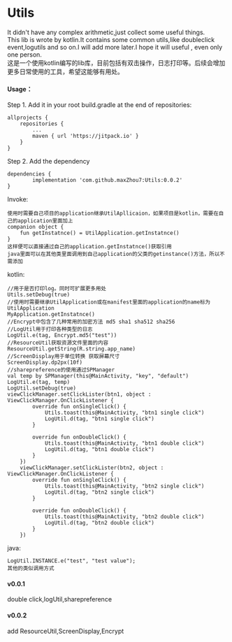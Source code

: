 # Utils
It didn't have any complex arithmetic,just collect some useful things.<br>
This lib is wrote by kotlin.It contains some common utils,like doubleclick event,logutils and so on.I will add more later.I hope it will useful , even only one person.<br>
这是一个使用kotlin编写的lib库，目前包括有双击操作，日志打印等。后续会增加更多日常使用的工具，希望这能够有用处。<br>

#### Usage：

Step 1. Add it in your root build.gradle at the end of repositories:

	allprojects {
		repositories {
			...
			maven { url 'https://jitpack.io' }
		}
	}

Step 2. Add the dependency

	dependencies {
	        implementation 'com.github.maxZhou7:Utils:0.0.2'
	}

Invoke:<br>

	使用时需要自己项目的application继承UtilApllicaion，如果项目是kotlin，需要在自己的application里面加上
	companion object {
		fun getInstatnce() = UtilApplication.getInstatnce()
	}
	这样便可以直接通过自己的application.getInstatnce()获取引用
	java里面可以在其他类里面调用到自己application的父类的getinstance()方法，所以不需添加

kotlin:<br>

	//用于是否打印log。同时可扩展更多用处
	Utils.setDebug(true)
	//使用时需要继承UtilApplication或在manifest里面的application的name标为UtilApplication
	MyApplication.getInstatnce()
	//Encrypt中包含了几种常用的加密方法 md5 sha1 sha512 sha256
	//LogUtil用于打印各种类型的日志
	LogUtil.e(tag, Encrypt.md5("test"))
	//ResourceUtil获取资源文件里面的内容
	ResourceUtil.getString(R.string.app_name)
	//ScreenDisplay用于单位转换 获取屏幕尺寸
	ScreenDisplay.dp2px(10f)
	//sharepreference的使用通过SPManager
	val temp by SPManager(this@MainActivity, "key", "default")
	LogUtil.e(tag, temp)
	LogUtil.setDebug(true)
 	viewClickManager.setClickLister(btn1, object : ViewClickManager.OnClickListener {
            override fun onSingleClick() {
                Utils.toast(this@MainActivity, "btn1 single click")
                LogUtil.d(tag, "btn1 single click")
            }

            override fun onDoubleClick() {
                Utils.toast(this@MainActivity, "btn1 double click")
                LogUtil.d(tag, "btn1 double click")
            }
        })
        viewClickManager.setClickLister(btn2, object : ViewClickManager.OnClickListener {
            override fun onSingleClick() {
                Utils.toast(this@MainActivity, "btn2 single click")
                LogUtil.d(tag, "btn2 single click")
            }

            override fun onDoubleClick() {
                Utils.toast(this@MainActivity, "btn2 double click")
                LogUtil.d(tag, "btn2 double click")
            }
        })

java:<br>

	LogUtil.INSTANCE.e("test", "test value");
	其他的类似调用方式
	

#### v0.0.1
double click,logUtil,sharepreference

#### v0.0.2
add ResourceUtil,ScreenDisplay,Encrypt

